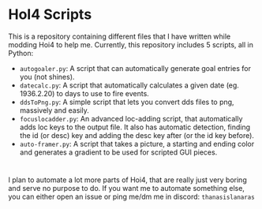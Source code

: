 # HoI4 Scripts

This is a repository containing different files that I have written while modding Hoi4 to help me.
Currently, this repository includes 5 scripts, all in Python:
 - `autogoaler.py`: A script that can automatically generate goal entries for you (not shines).
 - `datecalc.py`: A script that automatically calculates a given date (eg. 1936.2.20) to days to use to fire events.
 - `ddsToPng.py`: A simple script that lets you convert dds files to png, massively and easily.
 - `focuslocadder.py`: An advanced loc-adding script, that automatically adds loc keys to the output file. It also has automatic detection, finding the id (or desc) key and adding the desc key after (or the id key before).
 - `auto-framer.py`: A script that takes a picture, a starting and ending color and generates a gradient to be used for scripted GUI pieces.
#
I plan to automate a lot more parts of Hoi4, that are really just very boring and serve no purpose to do.
If you want me to automate something else, you can either open an issue or ping me/dm me in discord: `thanasislanaras`
